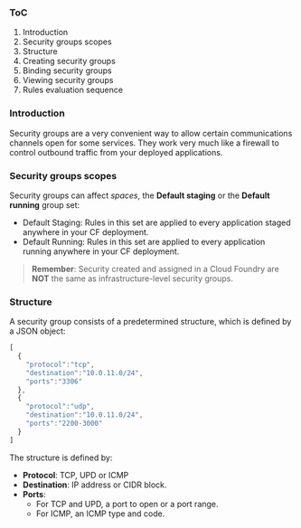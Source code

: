 ### ToC

1.	Introduction
2.	Security groups scopes
3.  Structure
4.  Creating security groups
5.  Binding security groups
6.  Viewing security groups
7.  Rules evaluation sequence

### Introduction

Security groups are a very convenient way to allow certain communications channels open for some services.
They work very much like a firewall to control outbound traffic from your deployed applications.

### Security groups scopes

Security groups can affect *spaces*, the **Default staging** or the **Default running** group set:

- Default Staging: Rules in this set are applied to every application staged anywhere in your CF deployment.
- Default Running: Rules in this set are applied to every application running anywhere in your CF deployment.

> **Remember**: Security created and assigned in a Cloud Foundry are **NOT** the same as infrastructure-level security groups.

### Structure

A security group consists of a predetermined structure, which is defined by a JSON object:

```js
[
  {
    "protocol":"tcp",
    "destination":"10.0.11.0/24",
    "ports":"3306"
  },
  {
    "protocol":"udp",
    "destination":"10.0.11.0/24",
    "ports":"2200-3000"
  }
]
```

The structure is defined by:

* **Protocol**: TCP, UPD or ICMP
* **Destination**: IP address or CIDR block.
* **Ports**:
  * For TCP and UPD, a port to open or a port range.
  * For ICMP, an ICMP type and code.
